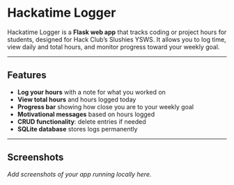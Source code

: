 # Hackatime Logger

Hackatime Logger is a **Flask web app** that tracks coding or project hours for students, designed for Hack Club’s Slushies YSWS. It allows you to log time, view daily and total hours, and monitor progress toward your weekly goal.

---

## Features

- **Log your hours** with a note for what you worked on  
- **View total hours** and hours logged today  
- **Progress bar** showing how close you are to your weekly goal  
- **Motivational messages** based on hours logged  
- **CRUD functionality**: delete entries if needed  
- **SQLite database** stores logs permanently  

---

## Screenshots

*Add screenshots of your app running locally here.*